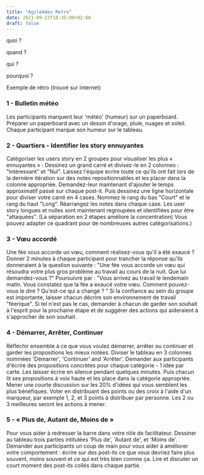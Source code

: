 ```yaml
---
title: "Agile4dev Retro"
date: 2021-09-23T10:35:08+02:00
draft: false
--- 
```


quoi ? 

quand ? 

qui ?

pourquoi ?


Exemple de rétro (trouvé sur internet)

### 1 - Bulletin météo

Les participants marquent leur 'météo' (humeur) sur un paperboard.
Préparer un paperboard avec un dessin d'orage, pluie, nuages et soleil. Chaque participant marque son humeur sur le tableau.


### 2 - Quartiers - Identifier les story ennuyantes 
Catégoriser les users story en 2 groupes pour visualiser les plus « ennuyantes » :
Dessinez un grand carré et divisez-le en 2 colonnes : "Intéressant" et "Nul".
Laissez l'équipe écrire toute ce qu'ils ont fait lors de la dernière itération sur des notes repositionnables et les placer dans la colonne appropriée. 
Demandez-leur maintenant d'ajouter le temps approximatif passé sur chaque post-it. 
Puis dessinez une ligne horizontale pour diviser votre carré en 4 cases. Nommez le rang du bas "Court" et le rang du haut "Long". 
Réarrangez les notes dans chaque case. 
Les user story longues et nulles sont maintenant regroupées et identifiées pour être "attaquées". (La séparation en 2 étapes améliore la concentration) 
Vous pouvez adapter ce quadrant pour de nombreuses autres catégorisations.)

### 3 - Vœu accordé 
Une fée vous accorde un vœu, comment réalisez-vous qu'il a été exaucé ?
Donner 2 minutes à chaque participant pour trancher la réponse qu'ils donneraient à la question suivante :
"Une fée vous accorde un vœu qui résoudra votre plus gros problème au travail au cours de la nuit. Que lui demandez-vous ?"
Poursuivre par : "Vous arrivez au travail le lendemain matin. Vous constatez que la fée a exaucé votre vœu. Comment pouvez-vous le dire ? Qu'est-ce qui a changé ? "
Si la confiance au sein du groupe est importante, laisser chacun décrire son environnement de travail "féerique".
Si tel n'est pas le cas, demander à chacun de garder son souhait à l'esprit pour la prochaine étape et de suggérer des actions qui aideraient à s'approcher de son souhait.

### 4 - Démarrer, Arrêter, Continuer
Réfléchir ensemble à ce que vous voulez démarrer, arrêter ou continuer et garder les propositions les mieux notées.
Diviser le tableau en 3 colonnes nommées 'Démarrer', 'Continuer' and 'Arrêter'. 
Demander aux participants d'écrire des propositions concrètes pour chaque catégorie - 1 idée par carte. 
Les laisser écrire en silence pendant quelques minutes. 
Puis chacun lit ses propositions à voix haute et les place dans la catégorie appropriée. 
Mener une courte discussion sur les 20% d'idées qui vous semblent les plus bénéfiques. 
Voter en distribuant des points ou des croix à l'aide d'un marqueur, par exemple 1, 2, et 3 points à distribuer par personne. Les 2 ou 3 meilleures seront les actions à mener.

### 5 - « Plus de, Autant de, Moins de »
Pour vous aider à redresser la barre dans votre rôle de facilitateur.
Dessiner au tableau trois parties intitulées 'Plus de', 'Autant de', et 'Moins de'. 
Demander aux participants un coup de main pour vous aider à améliorer votre comportement : écrire sur des post-its ce que vous devriez faire plus souvent, moins souvent et ce qui est très bien comme ça. 
Lire et discuter un court moment des post-its collés dans chaque partie.


